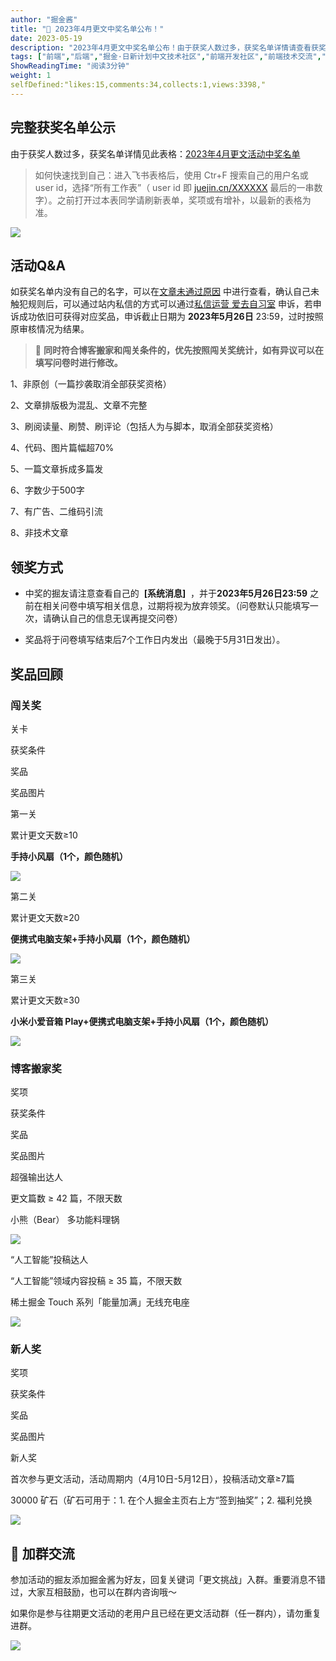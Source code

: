 ```yaml
---
author: "掘金酱"
title: "🎁 2023年4月更文中奖名单公布！"
date: 2023-05-19
description: "2023年4月更文中奖名单公布！由于获奖人数过多，获奖名单详情请查看获奖名单表格。以最新的表格为准。"
tags: ["前端","后端","掘金·日新计划中文技术社区","前端开发社区","前端技术交流","前端框架教程","JavaScript 学习资源","CSS 技巧与最佳实践","HTML5 最新动态","前端工程师职业发展","开源前端项目","前端技术趋势"]
ShowReadingTime: "阅读3分钟"
weight: 1
selfDefined:"likes:15,comments:34,collects:1,views:3398,"
---
```

完整获奖名单公示
--------

由于获奖人数过多，获奖名单详情见此表格：[2023年4月更文活动中奖名单](https://bytedance.feishu.cn/sheets/C0Xks4WzmhCkoitpns3cKtjLnrd "https://bytedance.feishu.cn/sheets/C0Xks4WzmhCkoitpns3cKtjLnrd")

> 如何快速找到自己：进入飞书表格后，使用 Ctr+F 搜索自己的用户名或 user id，选择“所有工作表”（ user id 即 [juejin.cn/XXXXXX](https://juejin.cn/XXXXXX "https://juejin.cn/XXXXXX") 最后的一串数字）。之前打开过本表同学请刷新表单，奖项或有增补，以最新的表格为准。

![](/images/jueJin/ae270a3af9ff4c9.png)

活动Q&A
-----

如获奖名单内没有自己的名字，可以在[文章未通过原因](https://bytedance.feishu.cn/sheets/C0Xks4WzmhCkoitpns3cKtjLnrd?sheet=ES6dhQ "https://bytedance.feishu.cn/sheets/C0Xks4WzmhCkoitpns3cKtjLnrd?sheet=ES6dhQ") 中进行查看，确认自己未触犯规则后，可以通过站内私信的方式可以通过[私信运营 爱去自习室](https://juejin.cn/notification/im?participantId=286352377916039 "https://juejin.cn/notification/im?participantId=286352377916039") 申诉，若申诉成功依旧可获得对应奖品，申诉截止日期为 **2023年5月26日** 23:59，过时按照原审核情况为结果。

> 🌟 **同时符合博客搬家和闯关条件的，优先按照闯关奖统计，如有异议可以在填写问卷时进行修改。**

1、非原创（一篇抄袭取消全部获奖资格）

2、文章排版极为混乱、文章不完整

3、刷阅读量、刷赞、刷评论（包括人为与脚本，取消全部获奖资格）

4、代码、图片篇幅超70%

5、一篇文章拆成多篇发

6、字数少于500字

7、有广告、二维码引流

8、非技术文章

领奖方式
----

*   中奖的掘友请注意查看自己的  **\[系统消息\]**  ，并于**2023年5月26日23:59** 之前在相关问卷中填写相关信息，过期将视为放弃领奖。（问卷默认只能填写一次，请确认自己的信息无误再提交问卷）
    
*   奖品将于问卷填写结束后7个工作日内发出（最晚于5月31日发出）。
    

奖品回顾
----

### 闯关奖

关卡

获奖条件

奖品

奖品图片

第一关

累计更文天数≥10

**手持小风扇（1个，颜色随机）**

![](/images/jueJin/0b920c3b1201491.png)

第二关

累计更文天数≥20

**便携式电脑支架+手持小风扇（1个，颜色随机）**

![](/images/jueJin/759689edfe464c8.png)

第三关

累计更文天数≥30

**小米小爱音箱 Play+便携式电脑支架+手持小风扇（1个，颜色随机）**

![](/images/jueJin/1bb2dcfadfeb4c5.png)

### 博客搬家奖

奖项

获奖条件

奖品

奖品图片

超强输出达人

更文篇数 ≥ 42 篇，不限天数

小熊（Bear） 多功能料理锅

![](/images/jueJin/9e8523ff502b4ed.png)

“人工智能”投稿达人

“人工智能”领域内容投稿 ≥ 35 篇，不限天数

稀土掘金 Touch 系列「能量加满」无线充电座

![](/images/jueJin/412dc545c23142b.png)

### 新人奖

奖项

获奖条件

奖品

奖品图片

新人奖

首次参与更文活动，活动周期内（4月10日-5月12日），投稿活动文章≥7篇

30000 矿石（矿石可用于：1. 在个人掘金主页右上方“签到抽奖”；2. 福利兑换

![](/images/jueJin/d02fcbba891e48c.png)

👥 加群交流
-------

参加活动的掘友添加掘金酱为好友，回复关键词「更文挑战」入群。重要消息不错过，大家互相鼓励，也可以在群内咨询哦～

如果你是参与往期更文活动的老用户且已经在更文活动群（任一群内），请勿重复进群。

![](/images/jueJin/029c2717071c40e.png)